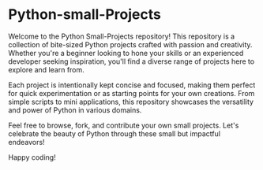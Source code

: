 # Python-small-Projects
Welcome to the Python Small-Projects repository!  This repository is a collection of bite-sized Python projects crafted with passion and creativity. Whether you're a beginner looking to hone your skills or an experienced developer seeking inspiration, you'll find a diverse range of projects here to explore and learn from.

Each project is intentionally kept concise and focused, making them perfect for quick experimentation or as starting points for your own creations. From simple scripts to mini applications, this repository showcases the versatility and power of Python in various domains.

Feel free to browse, fork, and contribute your own small projects. Let's celebrate the beauty of Python through these small but impactful endeavors!

Happy coding!
